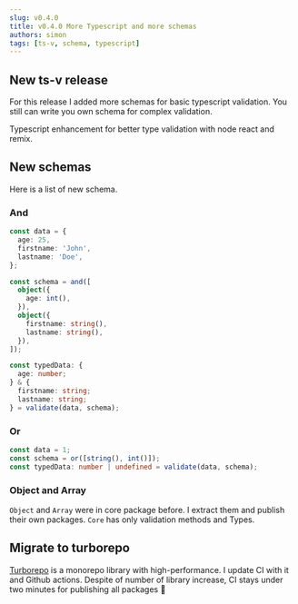```yaml
---
slug: v0.4.0
title: v0.4.0 More Typescript and more schemas
authors: simon
tags: [ts-v, schema, typescript]
---
```


## New ts-v release

For this release I added more schemas for basic typescript validation. You still can write you own schema for complex validation.

Typescript enhancement for better type validation with node react and remix.

## New schemas

Here is a list of new schema.

### And

```ts
const data = {
  age: 25,
  firstname: 'John',
  lastname: 'Doe',
};

const schema = and([
  object({
    age: int(),
  }),
  object({
    firstname: string(),
    lastname: string(),
  }),
]);

const typedData: {
  age: number;
} & {
  firstname: string;
  lastname: string;
} = validate(data, schema);
```

### Or

```ts
const data = 1;
const schema = or([string(), int()]);
const typedData: number | undefined = validate(data, schema);
```

### Object and Array

`Object` and `Array` were in core package before. I extract them and publish their own packages.
`Core` has only validation methods and Types.

## Migrate to turborepo

[Turborepo](https://turborepo.org/) is a monorepo library with high-performance.
I update CI with it and Github actions. Despite of number of library increase, CI stays under two minutes for publishing all packages 🚀

